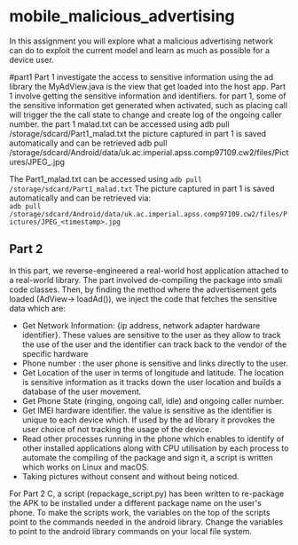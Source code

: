 # mobile_malicious_advertising
In this assignment you will explore what a malicious advertising network can do to exploit the current model and learn as much as possible for a device user.

#part1
Part 1 investigate the access to sensitive information using the ad library
the MyAdView.java is the view that get loaded into the host app. Part 1 involve getting the sensitive information and identifiers.
for part 1, some of the sensitive information get generated when activated, such as placing  call will trigger the the call state to change and create log of the ongoing caller number.
the part 1 malad.txt can be accessed using adb pull /storage/sdcard/Part1_malad.txt
the picture captured in part 1 is saved automatically and can be retrieved adb pull /storage/sdcard/Android/data/uk.ac.imperial.apss.comp97109.cw2/files/Pictures/JPEG_<timestamp>.jpg

The Part1_malad.txt can be accessed using `adb pull /storage/sdcard/Part1_malad.txt`
The picture captured in part 1 is saved automatically and can be retrieved via: <br>
`adb pull /storage/sdcard/Android/data/uk.ac.imperial.apss.comp97109.cw2/files/Pictures/JPEG_<timestamp>.jpg`

## Part 2
In this part, we reverse-engineered a real-world host application attached to a real-world library. The part involved de-compiling the package into smali code classes. Then,
by finding the method where the advertisement gets loaded (AdView-> loadAd()), we inject the code that fetches the sensitive data which are:
- Get Network Information: \{ip address, network adapter hardware identifier\}. These values are sensitive to the user as they allow to track the use of the user and the identifier can track back to the vendor of the specific hardware
- Phone number : the user phone is sensitive and links directly to the user.
- Get Location of the user in terms of longitude and latitude. The location is sensitive information as it tracks down the user location and builds a database of the user movement.
- Get Phone State (ringing, ongoing call, idle) and ongoing caller number.
- Get IMEI hardware identifier. the value is sensitive as the identifier is unique to each device which. If used by the ad library it provokes the user choice of not tracking the usage of the device.
- Read other processes running in the phone which enables to identify of other installed applications along with CPU utilisation by each process
  to automate the compiling of the package and sign it, a script is written which works on Linux and macOS.
- Taking pictures without consent and without being noticed.

For Part 2 C, a script (repackage_script.py) has been written to re-package the APK to be installed under a different package name on the user's phone. To make the scripts work, the variables on the
top of the scripts point to the commands needed in the android library. Change the variables to point to the android library commands on your local file system.
